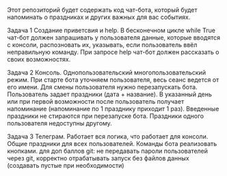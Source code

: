 Этот репозиторий будет содержать код чат-бота, который будет напоминать о праздниках и других важных для вас событиях.

Задача 1
Создание приветсвия и help.
В бесконечном цикле while True чат-бот должен запрашивать у пользователя данные, которые вводятся с консоли,
распозновать их, указывать, если пользователь ввёл неправильную команду.
При запросе help чат-бот должен рассказать о своих возможностях.

Задача 2
Консоль.
Однопользовательский многопользовательский режим.
При старте бота уточняем пользователя, весь сеанс ведется от его имени.
Для смены пользователя нужно перезапускать бота.
Пользователь задает праздники (дата + название).
В указанный день или при первой возможности после пользователь получает напоминание (напоминание по 1 празднику приходит
1 раз).
Введенные праздники не стираются при перезапуске бота.
Праздники одного пользователя недоступны другому.

Задача 3
Телеграм. Работает вся логика, что работает для консоли.
Общие праздники для всех пользователей. Команды бота реализовать кнопками.
для доп баллов git: не передавать пароли пользователей через git,
корректно отрабатывать запуск без файлов данных (создавать пустые при необходимости)